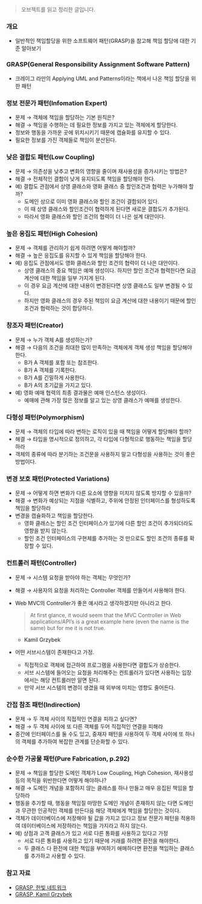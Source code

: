> 오브젝트를 읽고 정리한 글입니다.
> 

### 개요

- 일반적인 책임할당을 위한 소프트웨어 패턴(GRASP)을 참고해 책임 할당에 대한 기준 알아보기

### GRASP(General Responsibility Assignment Software Pattern)

- 크레이그 라만의 Applying UML and Patterns이라는 책에서 나온 책임 할당을 위한 패턴

### 정보 전문가 패턴(Infomation Expert)

- 문제 → 객체에 책임을 할당하는 기본 원칙은?
- 해결 → 책임을 수행하는 데 필요한 정보를 가지고 있는 객체에게 할당한다.
- 정보와 행동을 가까운 곳에 위치시키기 때문에 캡슐화를 유지할 수 있다.
- 필요한 정보를 가진 객체들로 책임이 분산된다.

### 낮은 결합도 패턴(Low Coupling)

- 문제 → 의존성을 낮추고 변화의 영향을 줄이며 재사용성을 증가시키는 방법은?
- 해결 → 전체적인 결합이 낮게 유지되도록 책임을 할당해야 한다.
- 예) 결합도 관점에서 상영 클래스와 영화 클래스 중 할인조건과 협력은 누가해야 할까?
    - 도메인 상으로 이미 영화 클래스와 할인 조건이 결합되어 있다.
    - 이 때 상영 클래스와 할인조건이 협력하게 된다면 새로운 결합도가 추가된다.
    - 따라서 영화 클래스와 할인 조건의 협력이 더 나은 설계 대안이다.

### 높은 응집도 패턴(High Cohesion)

- 문제 → 객체를 관리하기 쉽게 하려면 어떻게 해야할까?
- 해결 → 높은 응집도를 유지할 수 있게 책임을 할당해야 한다.
- 예) 응집도 관점에서도 영화 클래스와 할인 조건의 협력이 더 나은 대안이다.
    - 상영 클래스의 중요 책임은 예매 생성이다. 하지만 할인 조건과 협력한다면 요금 계산에 대한 책임을 일부 가지게 된다.
    - 이 경우 요금 계산에 대한 내용이 변경된다면 상영 클래스도 일부 변경될 수 있다.
    - 하지만 영화 클래스의 경우 주된 책임이 요금 계산에 대한 내용이기 때문에 할인 조건과 협력하는 것이 합당하다.

### 창조자 패턴(Creator)

- 문제 → 누가 객체 A를 생성하는가?
- 해결 → 다음의 조건을 최대한 많이 만족하는 객체에게 객체 생성 책임을 할당해야 한다.
    - B가 A 객체를 포함 또는 참조한다.
    - B가 A 객체를 기록한다.
    - B가 A를 긴밀하게 사용한다.
    - B가 A의 초기값을 가지고 있다.
- 예) 영화 예매 협력의 최종 결과물은 예매 인스턴스 생성이다.
    - 예매에 관해 가장 많은 정보를 알고 있는 상영 클래스가 예매를 생성한다.

### 다형성 패턴(Polymorphism)

- 문제 → 객체의 타입에 따라 변하는 로직이 있을 때 책임을 어떻게 할당해야 할까?
- 해결 → 타입을 명시적으로 정의하고, 각 타입에 다형적으로 행동하는 책임을 할당하라
- 객체의 종류에 따라 분기하는 조건문을 사용하지 말고 다형성을 사용하는 것이 좋은 방법이다.

### 변경 보호 패턴(Protected Variations)

- 문제 → 어떻게 하면 변화가 다른 요소에 영향을 미치지 않도록 방지할 수 있을까?
- 해결 → 변화가 예상되는 지점을 식별하고, 주위에 안정된 인터페이스를 형성하도록 책임을 할당하라
- 변경을 캡슐화하고 책임을 할당한다.
    - 영화 클래스는 할인 조건 인터페이스가 있기에 다른 할인 조건이 추가되더라도 영향을 받지 않는다.
    - 할인 조건 인터페이스의 구현체를 추가하는 것 만으로도 할인 조건의 종류를 확장할 수 있다.

### 컨트롤러 패턴(Controller)

- 문제 → 시스템 요청을 받아야 하는 객체는 무엇인가?
- 해결 → 사용자의 요청을 처리하는 Controller 객체를 만들어서 사용해야 한다.
- Web MVC의 Controller가 좋은 예시라고 생각하겠지만 아니라고 한다.
    
    > At first glance, it would seem that the MVC Controller in Web applications/API’s is a great example here (even the name is the same) but for me it is not true.
    - Kamil Grzybek
    > 
- 어떤 서브시스템이 존재한다고 가정.
    - 직접적으로 객체에 접근하여 프로그램을 사용한다면 결합도가 상승한다.
    - 서브 시스템에 들어오는 요청을 처리해주는 컨트롤러가 있다면 사용하는 입장에서는 해당 컨트롤러만 알면 된다.
    - 만약 서브 시스템의 변경이 생겼을 때 외부에 미치는 영향도 줄어든다.

### 간접 참조 패턴(Indirection)

- 문제 → 두 객체 사이의 직접적인 연결을 피하고 싶다면?
- 해결 → 두 객체 사이에 또 다른 객체를 두어 직접적인 연결을 피해라
- 중간에 인터페이스를 둘 수도 있고, 중재자 패턴을 사용하여 두 객체 사이에 또 하나의 객체를 추가하여 복잡한 관계를 단순화할 수 있다.

### 순수한 가공물 패턴(Pure Fabrication, p.292)

- 문제 → 책임을 할당한 도메인 객체가 Low Coupling, High Cohesion, 재사용성 등의 목적을 위반한다면 어떻게 해야하나?
- 해결 → 도메인 개념을 포함하지 않는 클래스를 하나 만들고 매우 응집된 책임을 할당하라
- 행동을 추가할 때, 행동을 책임질 마땅한 도메인 개념이 존재하지 않는 다면 도메인과 무관한 인공적인 객체를 만든다음 해당 객체에게 책임을 할당한는 것이다.
- 객체가 데이터베이스에 저장해야 될 값을 가지고 있다고 정보 전문가 패턴을 적용하여 데이터베이스에 저장하라는 책임을 가지라고 하지 않는다.
- 예) 상점과 고객 클래스가 있고 서로 다른 통화를 사용하고 있다고 가정
    - 서로 다른 통화를 사용하고 있기 때문에 거래를 하려면 환전을 해야한다.
    - 두 클래스 다 환전에 대한 책임을 부여하기 애매하다면 환전을 책임하는 클래스를 추가하고 사용할 수 있다.

### 참고 자료

- [GRASP, 한빛 네트워크](https://www.hanbit.co.kr/network/category/category_view.html?cms_code=CMS8586826397)
- [GRASP, Kamil Grzybek](http://www.kamilgrzybek.com/design/grasp-explained/)